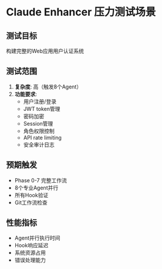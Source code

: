 # Claude Enhancer 压力测试场景

## 测试目标
构建完整的Web应用用户认证系统

## 测试范围
1. **复杂度**: 高（触发8个Agent）
2. **功能要求**:
   - 用户注册/登录
   - JWT token管理
   - 密码加密
   - Session管理
   - 角色权限控制
   - API rate limiting
   - 安全审计日志

## 预期触发
- Phase 0-7 完整工作流
- 8个专业Agent并行
- 所有Hook验证
- Git工作流检查

## 性能指标
- Agent并行执行时间
- Hook响应延迟
- 系统资源占用
- 错误处理能力